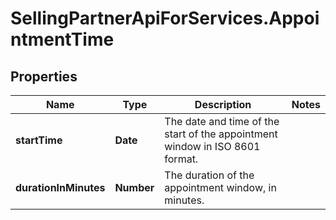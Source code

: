 # SellingPartnerApiForServices.AppointmentTime

## Properties
Name | Type | Description | Notes
------------ | ------------- | ------------- | -------------
**startTime** | **Date** | The date and time of the start of the appointment window in ISO 8601 format. | 
**durationInMinutes** | **Number** | The duration of the appointment window, in minutes. | 


